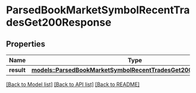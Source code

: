 # ParsedBookMarketSymbolRecentTradesGet200Response

## Properties

Name | Type | Description | Notes
------------ | ------------- | ------------- | -------------
**result** | [**models::ParsedBookMarketSymbolRecentTradesGet200ResponseResult**](_parsed_book__market_symbol__recent_trades_get_200_response_result.md) |  | 

[[Back to Model list]](../README.md#documentation-for-models) [[Back to API list]](../README.md#documentation-for-api-endpoints) [[Back to README]](../README.md)


